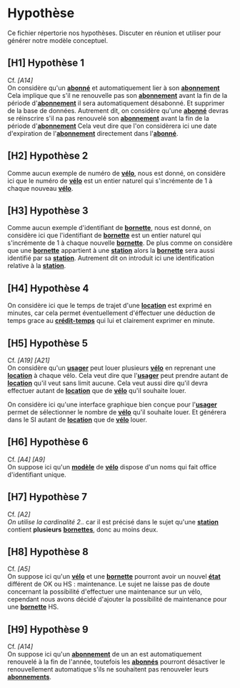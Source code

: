 # Hypothèse
Ce fichier répertorie nos hypothèses. Discuter en réunion et utiliser pour générer notre modèle conceptuel.

## [H1] Hypothèse 1
Cf. *[A14]* \
On considère qu'un **[abonné](glossaire.md#Abonné)** et automatiquement lier à son **[abonnement](glossaire.md#Abonnement)** 
Cela implique que s'il ne renouvelle pas son **[abonnement](glossaire.md#Abonnement)** avant la fin de la période d'**[abonnement](glossaire.md#Abonnement)** il sera automatiquement désabonné.
Et supprimer de la base de données.
Autrement dit, on considère qu'une **[abonné](glossaire.md#Abonné)** devras se réinscrire s'il na pas renouvelé son **[abonnement](glossaire.md#Abonnement)** avant la fin de la période d'**[abonnement](glossaire.md#Abonnement)**
Cela veut dire que l'on considèrera ici une date d'expiration de l'**[abonnement](glossaire.md#Abonnement)** directement dans l'**[abonné](glossaire.md#Abonné)**.

## [H2] Hypothèse 2
Comme aucun exemple de numéro de **[vélo](glossaire.md#Vélo)**, nous est donné, on considère ici que le numéro de **[vélo](glossaire.md#Vélo)** est un entier naturel qui s'incrémente de 1 à chaque nouveau **[vélo](glossaire.md#Vélo)**.

## [H3] Hypothèse 3
Comme aucun exemple d'identifiant de **[bornette](glossaire.md#Bornette)**, nous est donné, on considère ici que l'identifiant de **[bornette](glossaire.md#Bornette)** est un entier naturel qui s'incrémente de 1 à chaque nouvelle **[bornette](glossaire.md#Bornette)**.
De plus comme on considère que une **[bornette](glossaire.md#Bornette)** appartient à une **[station](glossaire.md#Station)** alors la **[bornette](glossaire.md#Bornette)** sera aussi identifié par sa **[station](glossaire.md#Station)**.
Autrement dit on introduit ici une identification relative à la **[station](glossaire.md#Station)**.

## [H4] Hypothèse 4
On considère ici que le temps de trajet d'une **[location](glossaire.md#Location)** est exprimé en minutes, car cela permet éventuellement d'éffectuer une déduction de temps grace au **[crédit-temps](glossaire.md#Crédit-temps)** qui lui et clairement exprimer en minute.

## [H5] Hypothèse 5
Cf. *[A19] [A21]* \
On considère qu'un **[usager](glossaire.md#Usager)** peut louer plusieurs **[vélo](glossaire.md#Vélo)** en reprenant une **[location](glossaire.md#Location)** à chaque vélo.
Cela veut dire que l'**[usager](glossaire.md#Usager)** peut prendre autant de **[location](glossaire.md#Location)** qu'il veut sans limit aucune.
Cela veut aussi dire qu'il devra effectuer autant de **[location](glossaire.md#Location)** que de **[vélo](glossaire.md#Vélo)** qu'il souhaite louer.

On considère ici qu'une interface graphique bien conçue pour l'**[usager](glossaire.md#Usager)** permet de sélectionner le nombre de **[vélo](glossaire.md#Vélo)** qu'il souhaite louer. 
Et générera dans le SI autant de **[location](glossaire.md#Location)** que de **[vélo](glossaire.md#Vélo)** louer.

## [H6] Hypothèse 6
Cf. *[A4] [A9]*\
On suppose ici qu'un **[modèle](glossaire.md#Modèle)** de **[vélo](glossaire.md#Vélo)** dispose d'un noms qui fait office d'identifiant unique.

## [H7] Hypothèse 7
Cf. *[A2] \
On utilise la cardinalité 2..* car il est précisé dans le sujet qu'une **[station](glossaire.md#Station)** contient **plusieurs** **[bornettes](glossaire.md#Bornette)**, donc au moins deux.

## [H8] Hypothèse 8
Cf. *[A5]*\
On suppose ici qu'un **[vélo](glossaire.md#Vélo)** et une **[bornette](glossaire.md#Bornette)** pourront avoir un nouvel **[état](glossaire.md#État)** différent de OK ou HS : maintenance. Le sujet ne laisse pas de doute concernant la possibilité d'effectuer une maintenance sur un vélo, cependant nous avons décidé d'ajouter la possibilité de maintenance pour une **[bornette](glossaire.md#Bornette)** HS.

## [H9] Hypothèse 9
Cf. *[A14]*\
On suppose ici qu'un **[abonnement](glossaire.md#abonnement)** de un an est automatiquement renouvelé à la fin de l'année, toutefois les **[abonnés](glossaire.md#abonné)** pourront désactiver le renouvellement automatique s'ils ne souhaitent pas renouveler leurs **[abonnements](glossaire.md#abonnement)**.
